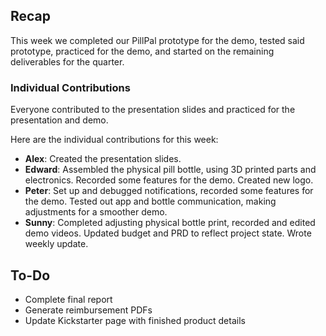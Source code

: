 ## Recap
This week we completed our PillPal prototype for the demo, tested said prototype, practiced for the demo, and started on the remaining deliverables for the quarter.

### Individual Contributions
Everyone contributed to the presentation slides and practiced for the presentation and demo. 

Here are the individual contributions for this week:

- **Alex**: Created the presentation slides.
- **Edward**: Assembled the physical pill bottle, using 3D printed parts and electronics. Recorded some features for the demo. Created new logo.
- **Peter**: Set up and debugged notifications, recorded some features for the demo. Tested out app and bottle communication, making adjustments for a smoother demo. 
- **Sunny**: Completed adjusting physical bottle print, recorded and edited demo videos. Updated budget and PRD to reflect project state. Wrote weekly update.

## To-Do
- Complete final report
- Generate reimbursement PDFs
- Update Kickstarter page with finished product details
